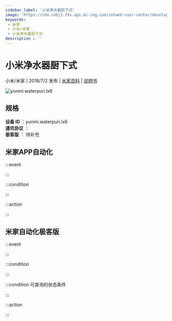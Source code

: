 ```yaml
---
sidebar_label: '小米净水器厨下式'
image: 'https://cdn.cnbj1.fds.api.mi-img.com/iotweb-user-center/developer_1679073307672IRfDiV2w.png?GalaxyAccessKeyId=AKVGLQWBOVIRQ3XLEW&Expires=9223372036854775807&Signature=Gum9m8QMAgNE/lQK3Vq8BVqYka4='
keywords: 
 - 米家
 - 小米/米家
 - 小米净水器厨下式
description : ''
---
```

# 小米净水器厨下式

小米/米家 | 2018/7/2 发布 | [米家百科](https://home.mi.com/webapp/content/baike/product/index.html?model=yunmi.waterpuri.lx6) | [说明书](https://home.mi.com/views/introduction.html?model=yunmi.waterpuri.lx6&region=cn)

![yunmi.waterpuri.lx6](https://cdn.cnbj1.fds.api.mi-img.com/iotweb-user-center/developer_1679073307672IRfDiV2w.png?GalaxyAccessKeyId=AKVGLQWBOVIRQ3XLEW&Expires=9223372036854775807&Signature=Gum9m8QMAgNE/lQK3Vq8BVqYka4=)

## 规格  
> 
**设备 ID** ：yunmi.waterpuri.lx6  
**通讯协议** ：  
**极客版**  ： 待补充 


## 米家APP自动化  

:::event  

:::

:::condition  

:::

:::action   

:::

## 米家自动化极客版  

:::event  

:::

:::condition  

:::

:::condition 可查询的状态条件  

:::

:::action  

:::

        
